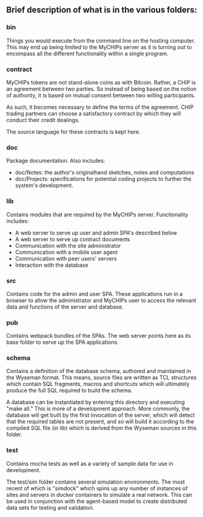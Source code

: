 ## Brief description of what is in the various folders:

### bin
Things you would execute from the command line on the hosting computer.
This may end up being limited to the MyCHIPs server as it is turning out to 
encompass all the different functionality within a single program.

### contract
MyCHIPs tokens are not stand-alone coins as with Bitcoin.  Rather, a CHIP
is an agreement between two parties.  So instead of being based on the
notion of authority, it is based on mutual consent between two willing
participants.
    
As such, it becomes necessary to define the terms of the agreement.  CHIP
trading partners can choose a satisfactory contract by which they will
conduct their credit dealings.  
    
The source language for these contracts is kept here.

### doc
Package documentation.  Also includes:
  - doc/Notes: the author's originalhand sketches, notes and computations
  - doc/Projects: specifications for potential coding projects to further
    the system's development.

### lib
Contains modules that are required by the MyCHIPs server.
Functionality includes:
  - A web server to serve up user and admin SPA's described below
  - A web server to serve up contract documents
  - Communication with the site administrator
  - Communication with a mobile user agent
  - Communication with peer users' servers
  - Interaction with the database

### src
Contains code for the admin and user SPA.  These applications run in a
browser to allow the administrator and MyCHIPs user to access the
relevant data and functions of the server and database.  
    
### pub
Contains webpack bundles of the SPAs.  The web server points here as its
base folder to serve up the SPA applications.
    
### schema
Contains a definition of the database schema, authored and maintained in 
the Wyseman format.  This means, source files are written as TCL 
structures which contain SQL fragments, macros and shortcuts which will
ultimately produce the full SQL required to build the schema.
    
A database can be instantiated by entering this directory and executing
"make all."  This is more of a development approach.  More commonly, the
database will get built by the first invocation of the server, which will
detect that the required tables are not present, and so will build it
according to the compiled SQL file (in lib) which is derived from the
Wyseman sources in this folder.

### test
Contains mocha tests as well as a variety of sample data for use in
development.
    
The test/sim folder contains several simulation environments.  The most
recent of which is "simdock" which spins up any number of instances of 
sites and servers in docker containers to simulate a real network.  This 
can be used in conjunction with the agent-based model to create distributed 
data sets for testing and validation.
